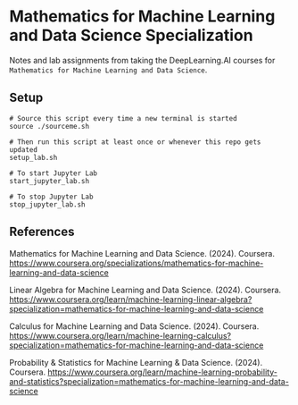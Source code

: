 # Mathematics for Machine Learning and Data Science Specialization

Notes and lab assignments from taking the DeepLearning.AI courses for `Mathematics for Machine Learning and Data Science`. 

## Setup
```shell
# Source this script every time a new terminal is started
source ./sourceme.sh

# Then run this script at least once or whenever this repo gets updated
setup_lab.sh

# To start Jupyter Lab
start_jupyter_lab.sh

# To stop Jupyter Lab
stop_jupyter_lab.sh
```

## References

Mathematics for Machine Learning and Data Science. (2024). Coursera. https://www.coursera.org/specializations/mathematics-for-machine-learning-and-data-science


Linear Algebra for Machine Learning and Data Science. (2024). Coursera. https://www.coursera.org/learn/machine-learning-linear-algebra?specialization=mathematics-for-machine-learning-and-data-science


Calculus for Machine Learning and Data Science. (2024). Coursera. https://www.coursera.org/learn/machine-learning-calculus?specialization=mathematics-for-machine-learning-and-data-science


Probability & Statistics for Machine Learning & Data Science. (2024). Coursera. https://www.coursera.org/learn/machine-learning-probability-and-statistics?specialization=mathematics-for-machine-learning-and-data-science


‌

‌
